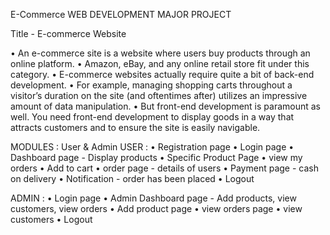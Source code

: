 E-Commerce
WEB DEVELOPMENT MAJOR PROJECT

Title - E-commerce Website

• An e-commerce site is a website where users buy products through an online platform. • Amazon, eBay, and any online retail store fit under this category. • E-commerce websites actually require quite a bit of back-end development. • For example, managing shopping carts throughout a visitor’s duration on the site (and oftentimes after) utilizes an impressive amount of data manipulation. • But front-end development is paramount as well. You need front-end development to display goods in a way that attracts customers and to ensure the site is easily navigable.

MODULES : User & Admin USER : • Registration page • Login page • Dashboard page - Display products • Specific Product Page • view my orders • Add to cart • order page - details of users • Payment page - cash on delivery • Notification - order has been placed • Logout

ADMIN : • Login page • Admin Dashboard page - Add products, view customers, view orders • Add product page • view orders page • view customers • Logout
